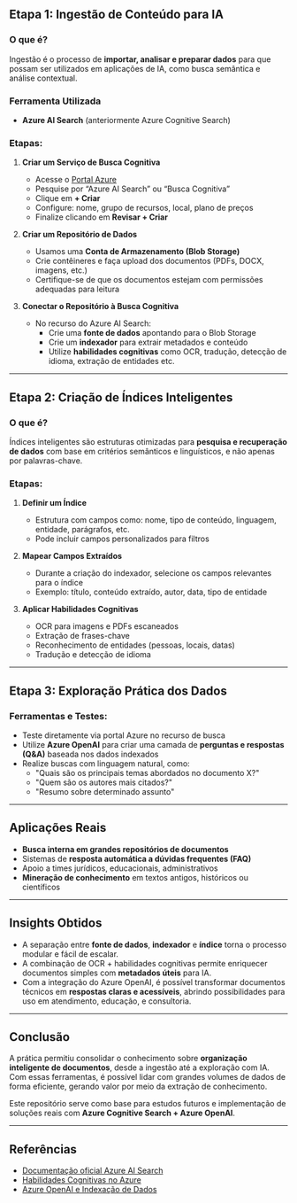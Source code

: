 ## Etapa 1: Ingestão de Conteúdo para IA

### O que é?

Ingestão é o processo de **importar, analisar e preparar dados** para que possam ser utilizados em aplicações de IA, como busca semântica e análise contextual.

### Ferramenta Utilizada

- **Azure AI Search** (anteriormente Azure Cognitive Search)

### Etapas:

1. **Criar um Serviço de Busca Cognitiva**

   - Acesse o [Portal Azure](https://portal.azure.com)
   - Pesquise por “Azure AI Search” ou “Busca Cognitiva”
   - Clique em **+ Criar**
   - Configure: nome, grupo de recursos, local, plano de preços
   - Finalize clicando em **Revisar + Criar**

2. **Criar um Repositório de Dados**

   - Usamos uma **Conta de Armazenamento (Blob Storage)**
   - Crie contêineres e faça upload dos documentos (PDFs, DOCX, imagens, etc.)
   - Certifique-se de que os documentos estejam com permissões adequadas para leitura

3. **Conectar o Repositório à Busca Cognitiva**

   - No recurso do Azure AI Search:
     - Crie uma **fonte de dados** apontando para o Blob Storage
     - Crie um **indexador** para extrair metadados e conteúdo
     - Utilize **habilidades cognitivas** como OCR, tradução, detecção de idioma, extração de entidades etc.

---

## Etapa 2: Criação de Índices Inteligentes

### O que é?

Índices inteligentes são estruturas otimizadas para **pesquisa e recuperação de dados** com base em critérios semânticos e linguísticos, e não apenas por palavras-chave.

### Etapas:

1. **Definir um Índice**

   - Estrutura com campos como: nome, tipo de conteúdo, linguagem, entidade, parágrafos, etc.
   - Pode incluir campos personalizados para filtros

2. **Mapear Campos Extraídos**

   - Durante a criação do indexador, selecione os campos relevantes para o índice
   - Exemplo: título, conteúdo extraído, autor, data, tipo de entidade

3. **Aplicar Habilidades Cognitivas**

   - OCR para imagens e PDFs escaneados
   - Extração de frases-chave
   - Reconhecimento de entidades (pessoas, locais, datas)
   - Tradução e detecção de idioma

---

## Etapa 3: Exploração Prática dos Dados

### Ferramentas e Testes:

- Teste diretamente via portal Azure no recurso de busca
- Utilize **Azure OpenAI** para criar uma camada de **perguntas e respostas (Q&A)** baseada nos dados indexados
- Realize buscas com linguagem natural, como:
  - "Quais são os principais temas abordados no documento X?"
  - "Quem são os autores mais citados?"
  - "Resumo sobre determinado assunto"

---

## Aplicações Reais

- **Busca interna em grandes repositórios de documentos**
- Sistemas de **resposta automática a dúvidas frequentes (FAQ)**
- Apoio a times jurídicos, educacionais, administrativos
- **Mineração de conhecimento** em textos antigos, históricos ou científicos

---

## Insights Obtidos

- A separação entre **fonte de dados**, **indexador** e **índice** torna o processo modular e fácil de escalar.
- A combinação de OCR + habilidades cognitivas permite enriquecer documentos simples com **metadados úteis** para IA.
- Com a integração do Azure OpenAI, é possível transformar documentos técnicos em **respostas claras e acessíveis**, abrindo possibilidades para uso em atendimento, educação, e consultoria.

---

## Conclusão

A prática permitiu consolidar o conhecimento sobre **organização inteligente de documentos**, desde a ingestão até a exploração com IA. Com essas ferramentas, é possível lidar com grandes volumes de dados de forma eficiente, gerando valor por meio da extração de conhecimento.

Este repositório serve como base para estudos futuros e implementação de soluções reais com **Azure Cognitive Search + Azure OpenAI**.

---

## Referências

- [Documentação oficial Azure AI Search](https://learn.microsoft.com/pt-br/azure/search/)
- [Habilidades Cognitivas no Azure](https://learn.microsoft.com/pt-br/azure/search/cognitive-search-skillset-overview)
- [Azure OpenAI e Indexação de Dados](https://learn.microsoft.com/pt-br/azure/ai-services/openai/use-your-data-overview)
